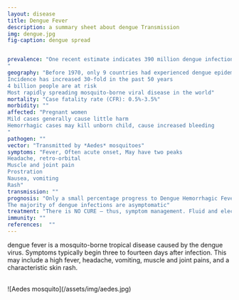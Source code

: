 ```yaml
---
layout: disease
title: Dengue Fever
description: a summary sheet about dengue Transmission
img: dengue.jpg
fig-caption: dengue spread


prevalence: "One recent estimate indicates 390 million dengue infections per year (95% credible interval 284–528 million), of which 96 million (67–136 million) manifest clinically (with any severity of disease)
"
geography: "Before 1970, only 9 countries had experienced dengue epidemics → now endemic in more than 120 countries in the WHO regions of Africa, the Americas, the Eastern Mediterranean, South-East Asia and the Western Pacific
Incidence has increased 30-fold in the past 50 years
4 billion people are at risk
Most rapidly spreading mosquito-borne viral disease in the world"
mortality: "Case fatality rate (CFR): 0.5%-3.5%"
morbidity: ""
affected: "Pregnant women
Mild cases generally cause little harm
Hemorrhagic cases may kill unborn child, cause increased bleeding
"
pathogen: ""
vector: "Transmitted by *Aedes* mosquitoes"
symptoms: "Fever, Often acute onset, May have two peaks
Headache, retro-orbital
Muscle and joint pain
Prostration
Nausea, vomiting
Rash"
transmission: ""
prognosis: "Only a small percentage progress to Dengue Hemorrhagic Fever (DHF) or Dengue Shock Syndrome (DSS)
The majority of dengue infections are asymptomatic"
treatment: "There is NO CURE – thus, symptom management. Fluid and electrolyte balance, Rest, Antipyretics, Avoid salicylates (aspirin, ibuprofen)"
immunity: ""
references:  ""
---
```


dengue fever is a mosquito-borne tropical disease caused by the dengue virus. Symptoms typically begin three to fourteen days after infection. This may include a high fever, headache, vomiting, muscle and joint pains, and a characteristic skin rash.

<br>
![Aedes mosquito](/assets/img/aedes.jpg)
